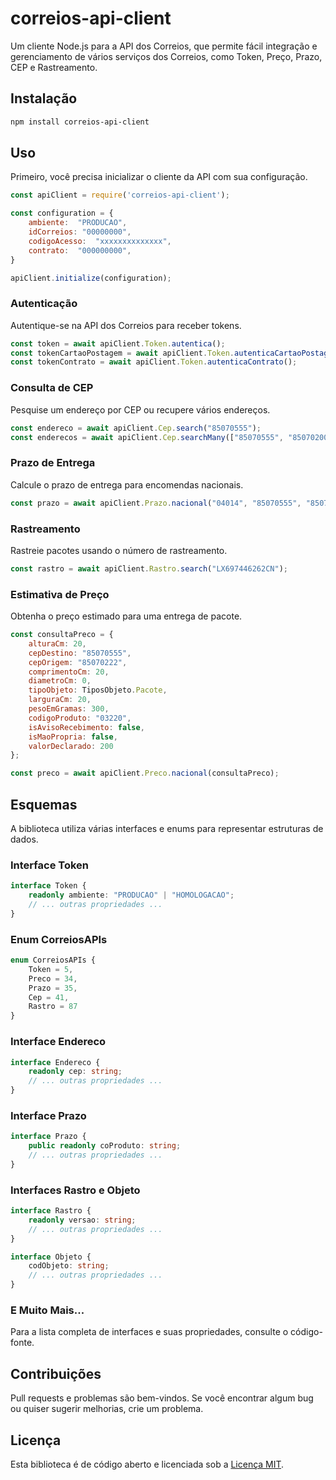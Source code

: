 # correios-api-client

Um cliente Node.js para a API dos Correios, que permite fácil integração e gerenciamento de vários serviços dos Correios, como Token, Preço, Prazo, CEP e Rastreamento.

## Instalação

```bash
npm install correios-api-client
```

## Uso

Primeiro, você precisa inicializar o cliente da API com sua configuração.

```javascript
const apiClient = require('correios-api-client');

const configuration = {
    ambiente:  "PRODUCAO",
    idCorreios: "00000000",
    codigoAcesso:  "xxxxxxxxxxxxxx",
    contrato:  "000000000",
}

apiClient.initialize(configuration);
```

### Autenticação

Autentique-se na API dos Correios para receber tokens.

```javascript
const token = await apiClient.Token.autentica();
const tokenCartaoPostagem = await apiClient.Token.autenticaCartaoPostagem();
const tokenContrato = await apiClient.Token.autenticaContrato();
```

### Consulta de CEP

Pesquise um endereço por CEP ou recupere vários endereços.

```javascript
const endereco = await apiClient.Cep.search("85070555");
const enderecos = await apiClient.Cep.searchMany(["85070555", "85070200"]);
```

### Prazo de Entrega

Calcule o prazo de entrega para encomendas nacionais.

```javascript
const prazo = await apiClient.Prazo.nacional("04014", "85070555", "85070200");
```

### Rastreamento

Rastreie pacotes usando o número de rastreamento.

```javascript
const rastro = await apiClient.Rastro.search("LX697446262CN");
```

### Estimativa de Preço

Obtenha o preço estimado para uma entrega de pacote.

```javascript
const consultaPreco = {
    alturaCm: 20,
    cepDestino: "85070555",
    cepOrigem: "85070222",
    comprimentoCm: 20,
    diametroCm: 0,
    tipoObjeto: TiposObjeto.Pacote,
    larguraCm: 20,
    pesoEmGramas: 300,
    codigoProduto: "03220",
    isAvisoRecebimento: false,
    isMaoPropria: false,
    valorDeclarado: 200
};

const preco = await apiClient.Preco.nacional(consultaPreco);
```

## Esquemas

A biblioteca utiliza várias interfaces e enums para representar estruturas de dados.

### Interface Token

```typescript
interface Token {
    readonly ambiente: "PRODUCAO" | "HOMOLOGACAO";
    // ... outras propriedades ...
}
```

### Enum CorreiosAPIs

```typescript
enum CorreiosAPIs {
    Token = 5,
    Preco = 34,
    Prazo = 35,
    Cep = 41,
    Rastro = 87
}
```

### Interface Endereco

```typescript
interface Endereco {
    readonly cep: string;
    // ... outras propriedades ...
}
```

### Interface Prazo

```typescript
interface Prazo {
    public readonly coProduto: string;
    // ... outras propriedades ...
}
```

### Interfaces Rastro e Objeto

```typescript
interface Rastro {
    readonly versao: string;
    // ... outras propriedades ...
}

interface Objeto {
    codObjeto: string;
    // ... outras propriedades ...
}
```

### E Muito Mais...

Para a lista completa de interfaces e suas propriedades, consulte o código-fonte.

## Contribuições

Pull requests e problemas são bem-vindos. Se você encontrar algum bug ou quiser sugerir melhorias, crie um problema.

## Licença

Esta biblioteca é de código aberto e licenciada sob a [Licença MIT](LICENSE).